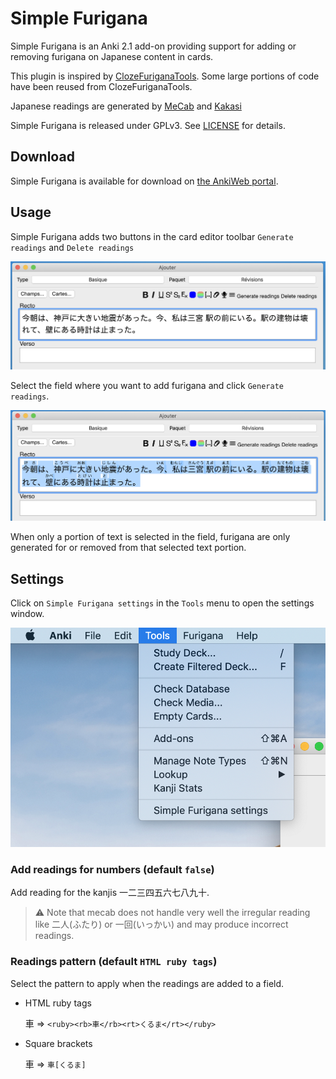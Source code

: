# Simple Furigana

Simple Furigana is an Anki 2.1 add-on providing support for adding or removing furigana on Japanese content in cards.

This plugin is inspired by [ClozeFuriganaTools](https://github.com/golddranks/ClozeFuriganaTools). Some large portions of code have been reused from ClozeFuriganaTools.

Japanese readings are generated by [MeCab](https://taku910.github.io/mecab/) and [Kakasi](http://kakasi.namazu.org/index.html.en)

Simple Furigana is released under GPLv3. See [LICENSE](LICENSE) for details.

## Download

Simple Furigana is available for download on [the AnkiWeb portal](https://ankiweb.net/shared/info/1444055400).

## Usage

Simple Furigana adds two buttons in the card editor toolbar `Generate readings` and `Delete readings`

![Add and delete furigana](https://raw.githubusercontent.com/jcsirot/anki-simple-furigana/master/img/screenshot1.png)

Select the field where you want to add furigana and click `Generate readings`.

![Generated furigana](https://raw.githubusercontent.com/jcsirot/anki-simple-furigana/master/img/screenshot2.png)

When only a portion of text is selected in the field, furigana are only generated for or removed from that selected text portion.

## Settings

Click on `Simple Furigana settings` in the `Tools` menu to open the settings window.

![Open settings](https://raw.githubusercontent.com/jcsirot/anki-simple-furigana/master/img/screenshot3.png)

### Add readings for numbers (default `false`)

Add reading for the kanjis 一二三四五六七八九十.
> :warning: Note that mecab does not handle very well the irregular reading like 二人(ふたり) or 一回(いっかい) and may produce incorrect readings.

### Readings pattern (default `HTML ruby tags`)

Select the pattern to apply when the readings are added to a field.
  - HTML ruby tags

    車 => `<ruby><rb>車</rb><rt>くるま</rt></ruby>`
  
  - Square brackets

    車 => `車[くるま]`